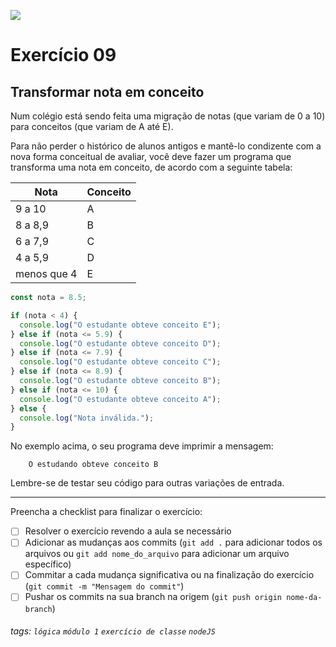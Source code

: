 ![](https://i.imgur.com/xG74tOh.png)

# Exercício 09

## Transformar nota em conceito

Num colégio está sendo feita uma migração de notas (que variam de 0 a 10) para conceitos (que variam de A até E).

Para não perder o histórico de alunos antigos e mantê-lo condizente com a nova forma conceitual de avaliar, você deve fazer um programa que transforma uma nota em conceito, de acordo com a seguinte tabela:

| Nota        | Conceito |
| ----------- | -------- |
| 9 a 10      | A        |
| 8 a 8,9     | B        |
| 6 a 7,9     | C        |
| 4 a 5,9     | D        |
| menos que 4 | E        |

```javascript
const nota = 8.5;

if (nota < 4) {
  console.log("O estudante obteve conceito E");
} else if (nota <= 5.9) {
  console.log("O estudante obteve conceito D");
} else if (nota <= 7.9) {
  console.log("O estudante obteve conceito C");
} else if (nota <= 8.9) {
  console.log("O estudante obteve conceito B");
} else if (nota <= 10) {
  console.log("O estudante obteve conceito A");
} else {
  console.log("Nota inválida.");
}
```

No exemplo acima, o seu programa deve imprimir a mensagem:

```
    O estudando obteve conceito B
```

Lembre-se de testar seu código para outras variações de entrada.

---

Preencha a checklist para finalizar o exercício:

- [ ] Resolver o exercício revendo a aula se necessário
- [ ] Adicionar as mudanças aos commits (`git add .` para adicionar todos os arquivos ou `git add nome_do_arquivo` para adicionar um arquivo específico)
- [ ] Commitar a cada mudança significativa ou na finalização do exercício (`git commit -m "Mensagem do commit"`)
- [ ] Pushar os commits na sua branch na origem (`git push origin nome-da-branch`)

###### tags: `lógica` `módulo 1` `exercício de classe` `nodeJS`
